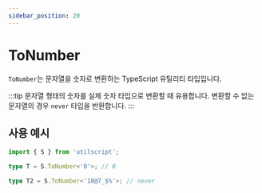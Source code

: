 ```yaml
---
sidebar_position: 20
---
```


# ToNumber

`ToNumber`는 문자열을 숫자로 변환하는 TypeScript 유틸리티 타입입니다.

:::tip
문자열 형태의 숫자를 실제 숫자 타입으로 변환할 때 유용합니다. 변환할 수 없는 문자열의 경우 `never` 타입을 반환합니다.
:::

## 사용 예시

```ts
import { S } from 'utilscript';

type T = S.ToNumber<'0'>; // 0

type T2 = S.ToNumber<'18@7_$%'>; // never
```
